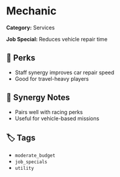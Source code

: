 # Mechanic

**Category:** Services

**Job Special:** Reduces vehicle repair time

## 🌟 Perks
- Staff synergy improves car repair speed
- Good for travel-heavy players

## 🔗 Synergy Notes
- Pairs well with racing perks
- Useful for vehicle-based missions

## 🏷 Tags
- `moderate_budget`
- `job_specials`
- `utility`
